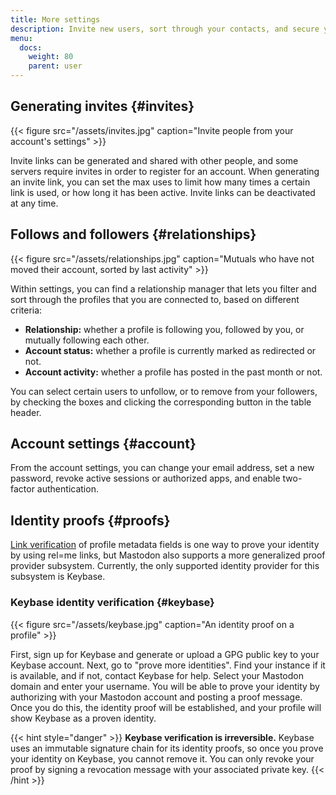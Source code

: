 ```yaml
---
title: More settings
description: Invite new users, sort through your contacts, and secure your account.
menu:
  docs:
    weight: 80
    parent: user
---
```


## Generating invites {#invites}

{{< figure src="/assets/invites.jpg" caption="Invite people from your account&apos;s settings" >}}

Invite links can be generated and shared with other people, and some servers require invites in order to register for an account. When generating an invite link, you can set the max uses to limit how many times a certain link is used, or how long it has been active. Invite links can be deactivated at any time.

## Follows and followers {#relationships}

{{< figure src="/assets/relationships.jpg" caption="Mutuals who have not moved their account, sorted by last activity" >}}

Within settings, you can find a relationship manager that lets you filter and sort through the profiles that you are connected to, based on different criteria:

* **Relationship:** whether a profile is following you, followed by you, or mutually following each other.
* **Account status:** whether a profile is currently marked as redirected or not.
* **Account activity:** whether a profile has posted in the past month or not.

You can select certain users to unfollow, or to remove from your followers, by checking the boxes and clicking the corresponding button in the table header.

## Account settings {#account}

From the account settings, you can change your email address, set a new password, revoke active sessions or authorized apps, and enable two-factor authentication.

## Identity proofs {#proofs}

[Link verification](../profile#verification) of profile metadata fields is one way to prove your identity by using rel=me links, but Mastodon also supports a more generalized proof provider subsystem. Currently, the only supported identity provider for this subsystem is Keybase.

### Keybase identity verification {#keybase}

{{< figure src="/assets/keybase.jpg" caption="An identity proof on a profile" >}}

First, sign up for Keybase and generate or upload a GPG public key to your Keybase account. Next, go to "prove more identities". Find your instance if it is available, and if not, contact Keybase for help. Select your Mastodon domain and enter your username. You will be able to prove your identity by authorizing with your Mastodon account and posting a proof message. Once you do this, the identity proof will be established, and your profile will show Keybase as a proven identity.

{{< hint style="danger" >}}
**Keybase verification is irreversible.** Keybase uses an immutable signature chain for its identity proofs, so once you prove your identity on Keybase, you cannot remove it. You can only revoke your proof by signing a revocation message with your associated private key.
{{< /hint >}}

